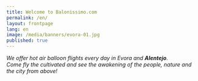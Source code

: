 ```yaml
---
title: Welcome to Balonissimo.com
permalink: /en/
layout: frontpage
lang: en
image: /media/banners/evora-01.jpg
published: true
---
```

*We offer hot air balloon flights every day in Evora and **Alentejo**.\
Come fly the cultivated and see the awakening of the people, nature and the city from above!*

